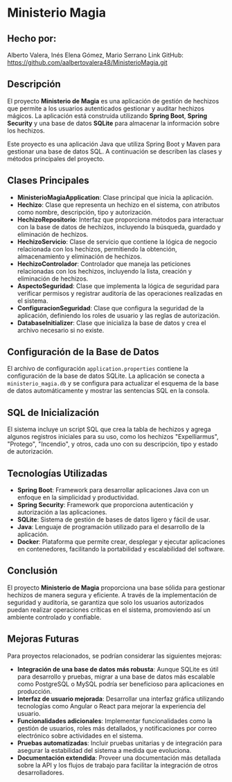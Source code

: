 # Ministerio Magia
## Hecho por: 
Alberto Valera, Inés Elena Gómez, Mario Serrano
Link GitHub: https://github.com/aalbertovalera48/MinisterioMagia.git

## Descripción

El proyecto **Ministerio de Magia** es una aplicación de gestión de hechizos que permite a los usuarios autenticados gestionar y auditar hechizos mágicos. La aplicación está construida utilizando **Spring Boot**, **Spring Security** y una base de datos **SQLite** para almacenar la información sobre los hechizos.

Este proyecto es una aplicación Java que utiliza Spring Boot y Maven para gestionar una base de datos SQL. A continuación se describen las clases y métodos principales del proyecto.

## Clases Principales

- **MinisterioMagiaApplication**: Clase principal que inicia la aplicación.
- **Hechizo**: Clase que representa un hechizo en el sistema, con atributos como nombre, descripción, tipo y autorización.
- **HechizoRepositorio**: Interfaz que proporciona métodos para interactuar con la base de datos de hechizos, incluyendo la búsqueda, guardado y eliminación de hechizos.
- **HechizoServicio**: Clase de servicio que contiene la lógica de negocio relacionada con los hechizos, permitiendo la obtención, almacenamiento y eliminación de hechizos.
- **HechizoControlador**: Controlador que maneja las peticiones relacionadas con los hechizos, incluyendo la lista, creación y eliminación de hechizos.
- **AspectoSeguridad**: Clase que implementa la lógica de seguridad para verificar permisos y registrar auditoría de las operaciones realizadas en el sistema.
- **ConfiguracionSeguridad**: Clase que configura la seguridad de la aplicación, definiendo los roles de usuario y las reglas de autorización.
- **DatabaseInitializer**: Clase que inicializa la base de datos y crea el archivo necesario si no existe.

## Configuración de la Base de Datos

El archivo de configuración `application.properties` contiene la configuración de la base de datos SQLite. La aplicación se conecta a `ministerio_magia.db` y se configura para actualizar el esquema de la base de datos automáticamente y mostrar las sentencias SQL en la consola.

## SQL de Inicialización

El sistema incluye un script SQL que crea la tabla de hechizos y agrega algunos registros iniciales para su uso, como los hechizos "Expelliarmus", "Protego", "Incendio", y otros, cada uno con su descripción, tipo y estado de autorización.

## Tecnologías Utilizadas

- **Spring Boot**: Framework para desarrollar aplicaciones Java con un enfoque en la simplicidad y productividad.
- **Spring Security**: Framework que proporciona autenticación y autorización a las aplicaciones.
- **SQLite**: Sistema de gestión de bases de datos ligero y fácil de usar.
- **Java**: Lenguaje de programación utilizado para el desarrollo de la aplicación.
- **Docker**: Plataforma que permite crear, desplegar y ejecutar aplicaciones en contenedores, facilitando la portabilidad y escalabilidad del software.

## Conclusión

El proyecto **Ministerio de Magia** proporciona una base sólida para gestionar hechizos de manera segura y eficiente. A través de la implementación de seguridad y auditoría, se garantiza que solo los usuarios autorizados puedan realizar operaciones críticas en el sistema, promoviendo así un ambiente controlado y confiable.

## Mejoras Futuras

Para proyectos relacionados, se podrían considerar las siguientes mejoras:

- **Integración de una base de datos más robusta**: Aunque SQLite es útil para desarrollo y pruebas, migrar a una base de datos más escalable como PostgreSQL o MySQL podría ser beneficioso para aplicaciones en producción.
- **Interfaz de usuario mejorada**: Desarrollar una interfaz gráfica utilizando tecnologías como Angular o React para mejorar la experiencia del usuario.
- **Funcionalidades adicionales**: Implementar funcionalidades como la gestión de usuarios, roles más detallados, y notificaciones por correo electrónico sobre actividades en el sistema.
- **Pruebas automatizadas**: Incluir pruebas unitarias y de integración para asegurar la estabilidad del sistema a medida que evoluciona.
- **Documentación extendida**: Proveer una documentación más detallada sobre la API y los flujos de trabajo para facilitar la integración de otros desarrolladores.

